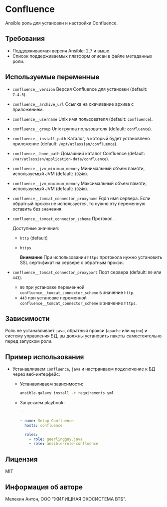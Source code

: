 Confluence
==========

Ansible роль для установки и настройки Confluence.

Требования
----------

- Поддерживаемая версия Ansible: 2.7 и выше.
- Список поддерживаемых платформ описан в файле метаданных роли.

Используемые переменные
-----------------------

- `confluence__version` Версия Confluence для установки (default: `7.4.5`).
- `confluence__archive_url` Ссылка на скачивание архива с приложением.
- `confluence__username` Unix имя пользователя (default: `confluence`).
- `confluence__group` Unix группа пользователя (default: `confluence`).
- `confluence__install_path` Каталог, в который будет установлено приложение (default: `/opt/atlassian/confluence`).
- `confluence__home_path` Домашний каталог Confluence (default: `/var/atlassian/application-data/confluence`).
- `confluence__jvm_minimum_memory` Минимальный объем памяти, используемый JVM (default: `1024m`).
- `confluence__jvm_maximum_memory` Максимальный объем памяти, используемый JVM (default: `1024m`).
- `confluence__tomcat_connector_proxyname` Fqdn имя сервера. Если обратный прокси не используется, то нужно эту переменную оставить без значения.
- `confluence__tomcat_connector_scheme` Протокол.

  Доступные значения:
  - `http` (default)
  - `https`

    **Внимание** При использовании `https` протокола нужно установить SSL сертификат на сервере с обратным прокси.

- `confluence__tomcat_connector_proxyport` Порт сервера (default: `80` или `443`).
  - `80` при установке переменной `confluence__tomcat_connector_scheme` в значение `http`.
  - `443` при установке переменной `confluence__tomcat_connector_scheme` в значение `https`.

Зависимости
-----------

Роль не устанавливает `java`, обратный прокси (`apache` или `nginx`) и систему управления БД, вы должны установить пакеты самостоятельно перед запуском роли.

Пример использования
--------------------

- Устанавливаем `Confluence`, `java` и настраиваем подключение к БД через веб-интерфейс:

  - Устанавливаем зависимости:

    ```bash
    ansible-galaxy install -r requirements.yml
    ```

  - Запускаем playbook:

    ```yaml
    ---

    - name: Setup Confluence
      hosts: confluence

      roles:
        - role: geerlingguy.java
        - role: ansible-role-confluence
    ```

Лицензия
--------

MIT

Информация об авторе
--------------------

Мелехин Антон, ООО "ЖИЛИЩНАЯ ЭКОСИСТЕМА ВТБ".

